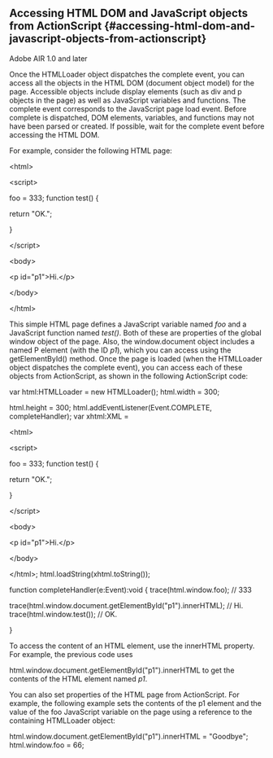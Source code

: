 ## Accessing HTML DOM and JavaScript objects from ActionScript {#accessing-html-dom-and-javascript-objects-from-actionscript}

Adobe AIR 1.0 and later

Once the HTMLLoader object dispatches the complete event, you can access all the objects in the HTML DOM (document object model) for the page. Accessible objects include display elements (such as div and p objects in the page) as well as JavaScript variables and functions. The complete event corresponds to the JavaScript page load event. Before complete is dispatched, DOM elements, variables, and functions may not have been parsed or created. If possible, wait for the complete event before accessing the HTML DOM.

For example, consider the following HTML page:

&lt;html&gt;

&lt;script&gt;

foo = 333; function test() {

return &quot;OK.&quot;;

}

&lt;/script&gt;

&lt;body&gt;

&lt;p id=&quot;p1&quot;&gt;Hi.&lt;/p&gt;

&lt;/body&gt;

&lt;/html&gt;

This simple HTML page defines a JavaScript variable named _foo_ and a JavaScript function named _test()_. Both of these are properties of the global window object of the page. Also, the window.document object includes a named P element (with the ID _p1_), which you can access using the getElementById() method. Once the page is loaded (when the HTMLLoader object dispatches the complete event), you can access each of these objects from ActionScript, as shown in the following ActionScript code:

var html:HTMLLoader = new HTMLLoader(); html.width = 300;

html.height = 300; html.addEventListener(Event.COMPLETE, completeHandler); var xhtml:XML =

&lt;html&gt;

&lt;script&gt;

foo = 333; function test() {

return &quot;OK.&quot;;

}

&lt;/script&gt;

&lt;body&gt;

&lt;p id=&quot;p1&quot;&gt;Hi.&lt;/p&gt;

&lt;/body&gt;

&lt;/html&gt;; html.loadString(xhtml.toString());

function completeHandler(e:Event):void { trace(html.window.foo); // 333

trace(html.window.document.getElementById(&quot;p1&quot;).innerHTML); // Hi. trace(html.window.test()); // OK.

}

To access the content of an HTML element, use the innerHTML property. For example, the previous code uses

html.window.document.getElementById(&quot;p1&quot;).innerHTML to get the contents of the HTML element named _p1_.

You can also set properties of the HTML page from ActionScript. For example, the following example sets the contents of the p1 element and the value of the foo JavaScript variable on the page using a reference to the containing HTMLLoader object:

html.window.document.getElementById(&quot;p1&quot;).innerHTML = &quot;Goodbye&quot;; html.window.foo = 66;